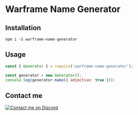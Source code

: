 # Warframe Name Generator


## Installation
```
npm i -S warframe-name-generator
```

## Usage

```js
const { Generator } = require('warframe-name-generator');

const generator = new Generator();
console.log(generator.make({ adjective: true }));
```

## Contact me

[![Contact me on Discord](https://img.shields.io/badge/discord-Tobiah%230001-7289DA.svg)](https://discord.gg/0ycgfahdR8gTzWgM "Contact me on Discord: Tobiah#0001")
